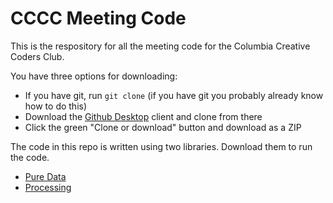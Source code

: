 # CCCC Meeting Code

This is the respository for all the meeting code for the Columbia Creative Coders Club.

You have three options for downloading:

- If you have git, run `git clone` (if you have git you probably already know how to do this)
- Download the [Github Desktop](https://desktop.github.com/) client and clone from there
- Click the green "Clone or download" button and download as a ZIP

The code in this repo is written using two libraries. Download them to run the code.

- [Pure Data](https://puredata.info/)
- [Processing](https://processing.org/)
